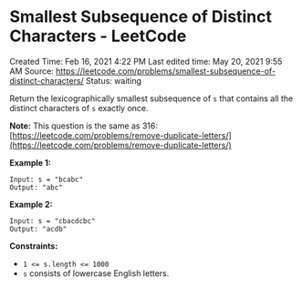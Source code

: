 # Smallest Subsequence of Distinct Characters - LeetCode

Created Time: Feb 16, 2021 4:22 PM
Last edited time: May 20, 2021 9:55 AM
Source: https://leetcode.com/problems/smallest-subsequence-of-distinct-characters/
Status: waiting

Return the lexicographically smallest subsequence of `s` that contains all the distinct characters of `s` exactly once.

**Note:** This question is the same as 316: [https://leetcode.com/problems/remove-duplicate-letters/](https://leetcode.com/problems/remove-duplicate-letters/)

**Example 1:**

```
Input: s = "bcabc"
Output: "abc"

```

**Example 2:**

```
Input: s = "cbacdcbc"
Output: "acdb"

```

**Constraints:**

- `1 <= s.length <= 1000`
- `s` consists of lowercase English letters.